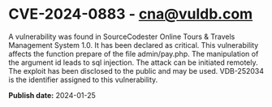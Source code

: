 # CVE-2024-0883 - cna@vuldb.com

A vulnerability was found in SourceCodester Online Tours & Travels Management System 1.0. It has been declared as critical. This vulnerability affects the function prepare of the file admin/pay.php. The manipulation of the argument id leads to sql injection. The attack can be initiated remotely. The exploit has been disclosed to the public and may be used. VDB-252034 is the identifier assigned to this vulnerability.

**Publish date:** 2024-01-25
